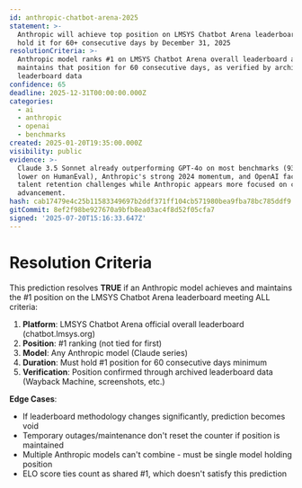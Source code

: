 ```yaml
---
id: anthropic-chatbot-arena-2025
statement: >-
  Anthropic will achieve top position on LMSYS Chatbot Arena leaderboard and
  hold it for 60+ consecutive days by December 31, 2025
resolutionCriteria: >-
  Anthropic model ranks #1 on LMSYS Chatbot Arena overall leaderboard and
  maintains that position for 60 consecutive days, as verified by archived
  leaderboard data
confidence: 65
deadline: 2025-12-31T00:00:00.000Z
categories:
  - ai
  - anthropic
  - openai
  - benchmarks
created: 2025-01-20T19:35:00.000Z
visibility: public
evidence: >-
  Claude 3.5 Sonnet already outperforming GPT-4o on most benchmarks (93.7% vs
  lower on HumanEval), Anthropic's strong 2024 momentum, and OpenAI facing
  talent retention challenges while Anthropic appears more focused on capability
  advancement.
hash: cab17479e4c25b11583349697b2ddf371ff104cb571980bea9fba78bc785ddf9
gitCommit: 8ef2f98be927670a9bfb8ea03ac4f8d52f05cfa7
signed: '2025-07-20T15:16:33.647Z'
---
```


# Resolution Criteria

This prediction resolves **TRUE** if an Anthropic model achieves and maintains the #1 position on the LMSYS Chatbot Arena leaderboard meeting ALL criteria:

1. **Platform**: LMSYS Chatbot Arena official overall leaderboard (chatbot.lmsys.org)
2. **Position**: #1 ranking (not tied for first)
3. **Model**: Any Anthropic model (Claude series)
4. **Duration**: Must hold #1 position for 60 consecutive days minimum
5. **Verification**: Position confirmed through archived leaderboard data (Wayback Machine, screenshots, etc.)

**Edge Cases**:

- If leaderboard methodology changes significantly, prediction becomes void
- Temporary outages/maintenance don't reset the counter if position is maintained
- Multiple Anthropic models can't combine - must be single model holding position
- ELO score ties count as shared #1, which doesn't satisfy this prediction
